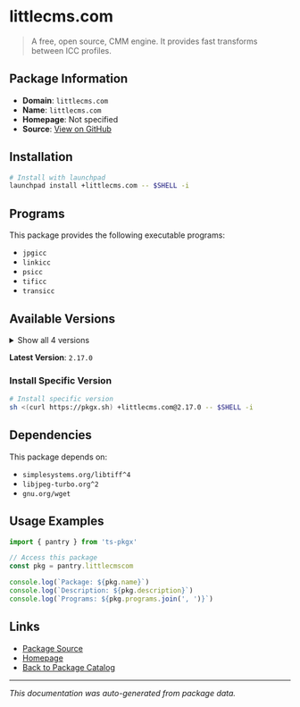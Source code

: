 # littlecms.com

> A free, open source, CMM engine. It provides fast transforms between ICC profiles.

## Package Information

- **Domain**: `littlecms.com`
- **Name**: `littlecms.com`
- **Homepage**: Not specified
- **Source**: [View on GitHub](https://github.com/pkgxdev/pantry/tree/main/projects/littlecms.com/package.yml)

## Installation

```bash
# Install with launchpad
launchpad install +littlecms.com -- $SHELL -i
```

## Programs

This package provides the following executable programs:

- `jpgicc`
- `linkicc`
- `psicc`
- `tificc`
- `transicc`

## Available Versions

<details>
<summary>Show all 4 versions</summary>

- `2.17.0`, `2.16.0`, `2.15.0`, `2.12.0`

</details>

**Latest Version**: `2.17.0`

### Install Specific Version

```bash
# Install specific version
sh <(curl https://pkgx.sh) +littlecms.com@2.17.0 -- $SHELL -i
```

## Dependencies

This package depends on:

- `simplesystems.org/libtiff^4`
- `libjpeg-turbo.org^2`
- `gnu.org/wget`

## Usage Examples

```typescript
import { pantry } from 'ts-pkgx'

// Access this package
const pkg = pantry.littlecmscom

console.log(`Package: ${pkg.name}`)
console.log(`Description: ${pkg.description}`)
console.log(`Programs: ${pkg.programs.join(', ')}`)
```

## Links

- [Package Source](https://github.com/pkgxdev/pantry/tree/main/projects/littlecms.com/package.yml)
- [Homepage](#)
- [Back to Package Catalog](../package-catalog.md)

---

*This documentation was auto-generated from package data.*
